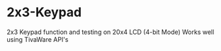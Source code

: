 # 2x3-Keypad
2x3 Keypad function and testing on 20x4 LCD (4-bit Mode)
Works well using TivaWare API's

